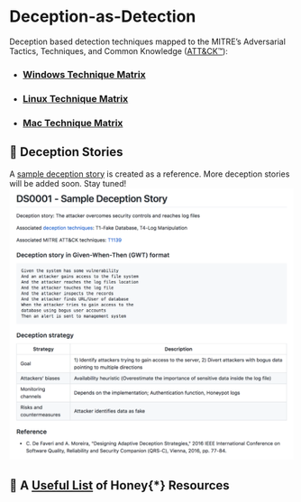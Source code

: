 # Deception-as-Detection
Deception based detection techniques mapped to the MITRE’s Adversarial Tactics, Techniques, and Common Knowledge ([ATT&CK™](https://attack.mitre.org)):

* ### [Windows Technique Matrix](Windows-matrix.md)
* ### [Linux Technique Matrix](Linux-matrix.md)
* ### [Mac Technique Matrix](Mac-matrix.md)


## :notebook_with_decorative_cover: Deception Stories 
A [sample deception story](Deception_stories/DS0001.md) is created as a reference. More deception stories will be added soon. Stay tuned!
![deception story](images/deception_story.png)

## :honey_pot: A [Useful List](Useful_resources.md) of Honey{*} Resources